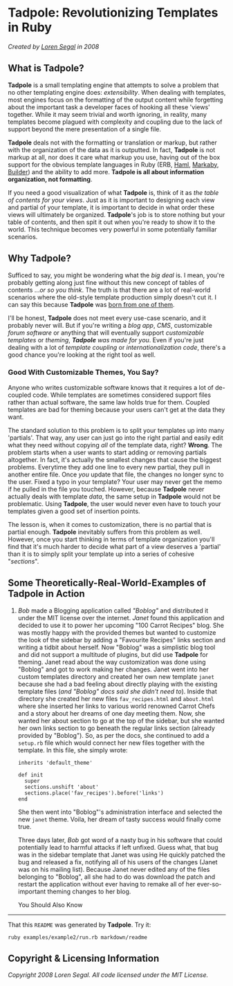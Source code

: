 Tadpole: Revolutionizing Templates in Ruby
==========================================

_Created by [Loren Segal](http://www.gnuu.org) in 2008_

What is Tadpole?
----------------

**Tadpole** is a small templating engine that attempts to solve a problem that
no other templating engine does: _extensibility_. When dealing with templates,
most engines focus on the formatting of the output content while forgetting about
the important task a developer faces of hooking all these 'views' together. While
it may seem trivial and worth ignoring, in reality, many templates become plagued
with complexity and coupling due to the lack of support beyond the mere presentation
of a single file.

**Tadpole** deals not with the formatting or translation or markup, but rather
with the organization of the data as it is outputted. In fact, **Tadpole** is not
markup at all, nor does it care what markup you use, having out of the box support
for the obvious template languages in Ruby (ERB, [Haml](http://www.haml.hamptoncatlin.com), 
[Markaby](http://code.whytheluckystiff.net/markaby), [Builder](http://builder.rubyforge.org)) 
and the ability to add more. **Tadpole is all about information organization, not formatting**.

If you need a good visualization of what **Tadpole** is, think of it as _the table of_
_contents for your views_. Just as it is important to designing each view and partial of
your template, it is important to decide in what order these views will ultimately be 
organized. **Tadpole**'s job is to store nothing but your table of contents, and then
spit it out when you're ready to show it to the world. This technique becomes very 
powerful in some potentially familiar scenarios.

Why Tadpole?
------------

Sufficed to say, you might be wondering what the _big deal_ is. I mean, you're 
probably getting along just fine without this new concept of tables of contents
..._or so you think_. The truth is that there are a lot of real-world scenarios
where the old-style template production simply doesn't cut it. I can say this
because **Tadpole** was [born from one of them](http://www.github.com/lsegal/yard).

I'll be honest, **Tadpole** does not meet every use-case scenario, and it probably
never will. But if you're writing a _blog app_, _CMS_, customizable _forum software_ or
anything that will eventually support _customizable templates_ or _theming_, 
_**Tadpole** was made for you_. Even if you're just dealing with a lot of _template_
_coupling_ or _internationalization code_, there's a good chance you're looking at the 
right tool as well.

### Good With Customizable Themes, You Say?

Anyone who writes customizable software knows that it requires a lot of de-coupled code.
While templates are sometimes considered support files rather than actual software, the
same law holds true for them. Coupled templates are bad for theming because your users
can't get at the data they want.

The standard solution to this problem is to split your templates up into many 'partials'. 
That way, any user can just go into the right partial and easily edit what they need
without copying _all_ of the template data, right? __Wrong__. The problem starts when a 
user wants to start adding or removing partials altogether. In fact, it's actually the
smallest changes that cause the biggest problems. Everytime they add one line to every
new partial, they pull in another entire file. Once _you_ update that file, the changes 
no longer sync to the user. Fixed a typo in your template? Your user may never get the
memo if he pulled in the file you touched. However, because **Tadpole** never actually
deals with template _data_, the same setup in **Tadpole** would not be problematic.
Using **Tadpole**, the user would never even have to touch your templates given a good 
set of insertion points.

The lesson is, when it comes to customization, there is no partial that is partial enough.
**Tadpole** inevitably suffers from this problem as well. However, once you start thinking
in terms of template organization you'll find that it's much harder to decide what part
of a view deserves a 'partial' than it is to simply split your template up into a series
of cohesive "_sections_".

Some Theoretically-Real-World-Examples of Tadpole in Action
-----------------------------------------------------------

1.  _Bob_ made a Blogging application called _"Boblog"_ and distributed it under the
    MIT license over the internet. _Janet_ found this application and decided to 
    use it to power her upcoming "100 Carrot Recipes" blog. She was mostly happy with
    the provided themes but wanted to customize the look of the sidebar by adding a
    "Favourite Recipes" links section and writing a tidbit about herself. Now "Boblog"
    was a simplistic blog tool and did not support a multitude of plugins, but did use
    **Tadpole** for theming. Janet read about the way customization was done using "Boblog"
    and got to work making her changes. Janet went into her custom templates directory and 
    created her own new template `janet` because she had a bad feeling about directly playing 
    with the existing template files (_and "Boblog" docs said she didn't need to_). Inside
    that directory she created her new files `fav_recipes.html` and `about.html` where she 
    inserted her links to various world renowned Carrot Chefs and a story about her dreams
    of one day meeting them. Now, she wanted her about section to go at the top of the sidebar,
    but she wanted her own links section to go beneath the regular links section (already
    provided by "Boblog"). So, as per the docs, she continued to add a `setup.rb` file which
    would connect her new files together with the template. In this file, she simply wrote:
    
        inherits 'default_theme'
        
        def init
          super
          sections.unshift 'about'
          sections.place('fav_recipes').before('links')
        end
        
    She then went into "Boblog"'s administration interface and selected the new `janet` 
    theme. Voila, her dream of tasty success would finally come true.
    
    Three days later, _Bob_ got word of a nasty bug in his software that could potentially
    lead to harmful attacks if left unfixed. Guess what, that bug was in the sidebar template
    that Janet was using He quickly patched the bug and released a fix, notifying all of his 
    users of the changes (Janet was on his mailing list). Because Janet never edited any of 
    the files belonging to "Boblog", all she had to do was download the patch and restart
    the application without ever having to remake all of her ever-so-important theming changes to
    her blog.
    
    You Should Also Know
--------------------

That this `README` was generated by **Tadpole**. Try it:

    ruby examples/example2/run.rb markdown/readme

Copyright & Licensing Information
---------------------------------

_Copyright 2008 Loren Segal._
_All code licensed under the MIT License._
